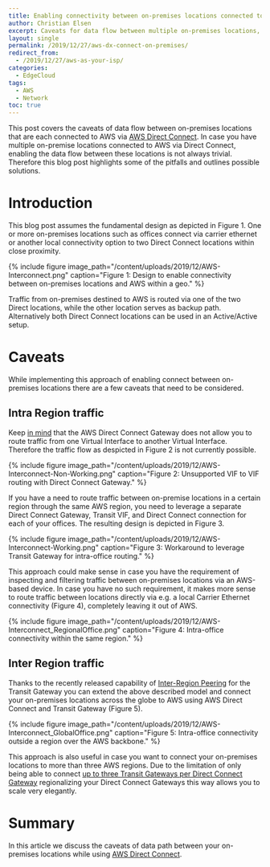 ```yaml
---
title: Enabling connectivity between on-premises locations connected to AWS through Direct Connect
author: Christian Elsen
excerpt: Caveats for data flow between multiple on-premises locations, when using AWS with Direct Connect and Transit Gateway
layout: single
permalink: /2019/12/27/aws-dx-connect-on-premises/
redirect_from:
  - /2019/12/27/aws-as-your-isp/
categories:
  - EdgeCloud
tags:
  - AWS
  - Network
toc: true
---
```


This post covers the caveats of data flow between on-premises locations that are each connected to AWS via [AWS Direct Connect](https://aws.amazon.com/directconnect/). In case you have multiple on-premise locations connected to AWS via Direct Connect, enabling the data flow between these locations is not always trivial. Therefore this blog post highlights some of the pitfalls and outlines possible solutions.

# Introduction

This blog post assumes the fundamental design as depicted in Figure 1. One or more on-premises locations such as offices connect via carrier ethernet or another local connectivity option to two Direct Connect locations within close proximity.

{% include figure image_path="/content/uploads/2019/12/AWS-Interconnect.png" caption="Figure 1: Design to enable connectivity between on-premises locations and AWS within a geo." %}

Traffic from on-premises destined to AWS is routed via one of the two Direct locations, while the other location serves as backup path. Alternatively both Direct Connect locations can be used in an Active/Active setup.

# Caveats

While implementing this approach of enabling connect between on-premises locations there are a few caveats that need to be considered.

## Intra Region traffic

Keep [in mind](https://edge-cloud-net.web.app/2019/09/06/dx-gateway-deep-dive/) that the AWS Direct Connect Gateway does not allow you to route traffic from one Virtual Interface to another Virtual Interface. Therefore the traffic flow as despicted in Figure 2 is not currently possible.

{% include figure image_path="/content/uploads/2019/12/AWS-Interconnect-Non-Working.png" caption="Figure 2: Unsupported VIF to VIF routing with Direct Connect Gateway." %}

If you have a need to route traffic between on-premise locations in a certain region through the same AWS region, you need to leverage a separate Direct Connect Gateway, Transit VIF, and Direct Connect connection for each of your offices. The resulting design is depicted in Figure 3.  

{% include figure image_path="/content/uploads/2019/12/AWS-Interconnect-Working.png" caption="Figure 3: Workaround to leverage Transit Gateway for intra-office routing." %}

This approach could make sense in case you have the requirement of inspecting and filtering traffic between on-premises locations via an AWS-based device. In case you have no such requirement, it makes more sense to route traffic between locations directly via e.g. a local Carrier Ethernet connectivity (Figure 4), completely leaving it out of AWS.

{% include figure image_path="/content/uploads/2019/12/AWS-Interconnect_RegionalOffice.png" caption="Figure 4: Intra-office connectivity within the same region." %}

## Inter Region traffic

Thanks to the recently released capability of [Inter-Region Peering](https://aws.amazon.com/about-aws/whats-new/2019/12/aws-transit-gateway-supports-inter-region-peering/) for the Transit Gateway you can extend the above described model and connect your on-premises locations across the globe to AWS using AWS Direct Connect and Transit Gateway (Figure 5).

{% include figure image_path="/content/uploads/2019/12/AWS-Interconnect_GlobalOffice.png" caption="Figure 5: Intra-office connectivity outside a region over the AWS backbone." %}

This approach is also useful in case you want to connect your on-premises locations to more than three AWS regions. Due to the limitation of only being able to connect [up to three Transit Gateways per Direct Connect Gateway](https://www.edge-cloud.net/2019/09/06/dx-gateway-deep-dive/) regionalizing your Direct Connect Gateways this way allows you to scale very elegantly.

# Summary

In this article we discuss the caveats of data path between your on-premises locations while using [AWS Direct Connect](https://aws.amazon.com/directconnect/).
